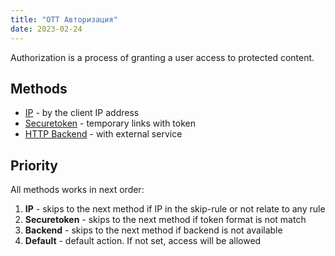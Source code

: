 ```yaml
---
title: "OTT Авторизация"
date: 2023-02-24
---
```


Authorization is a process of granting a user access to protected content.

## Methods

- [IP](ip) - by the client IP address
- [Securetoken](securetoken) - temporary links with token
- [HTTP Backend](http-backend) - with external service

## Priority

All methods works in next order:

1. **IP** - skips to the next method if IP in the skip-rule or not relate to any rule
2. **Securetoken** - skips to the next method if token format is not match
3. **Backend** - skips to the next method if backend is not available
4. **Default** - default action. If not set, access will be allowed

